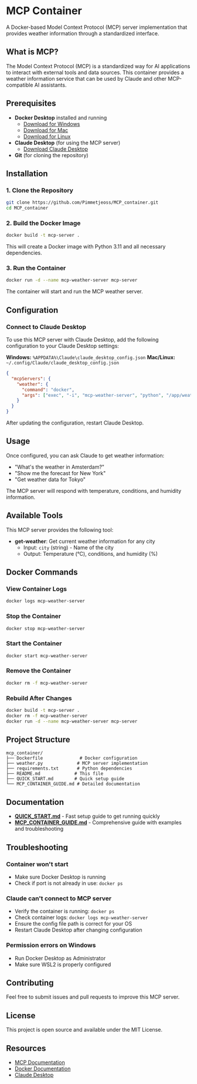 # MCP Container

A Docker-based Model Context Protocol (MCP) server implementation that provides weather information through a standardized interface.

## What is MCP?

The Model Context Protocol (MCP) is a standardized way for AI applications to interact with external tools and data sources. This container provides a weather information service that can be used by Claude and other MCP-compatible AI assistants.

## Prerequisites

- **Docker Desktop** installed and running
  - [Download for Windows](https://docs.docker.com/desktop/install/windows-install/)
  - [Download for Mac](https://docs.docker.com/desktop/install/mac-install/)
  - [Download for Linux](https://docs.docker.com/desktop/install/linux-install/)
- **Claude Desktop** (for using the MCP server)
  - [Download Claude Desktop](https://claude.ai/download)
- **Git** (for cloning the repository)

## Installation

### 1. Clone the Repository

```bash
git clone https://github.com/Pimmetjeoss/MCP_container.git
cd MCP_container
```

### 2. Build the Docker Image

```bash
docker build -t mcp-server .
```

This will create a Docker image with Python 3.11 and all necessary dependencies.

### 3. Run the Container

```bash
docker run -d --name mcp-weather-server mcp-server
```

The container will start and run the MCP weather server.

## Configuration

### Connect to Claude Desktop

To use this MCP server with Claude Desktop, add the following configuration to your Claude Desktop settings:

**Windows:** `%APPDATA%\Claude\claude_desktop_config.json`
**Mac/Linux:** `~/.config/Claude/claude_desktop_config.json`

```json
{
  "mcpServers": {
    "weather": {
      "command": "docker",
      "args": ["exec", "-i", "mcp-weather-server", "python", "/app/weather.py"]
    }
  }
}
```

After updating the configuration, restart Claude Desktop.

## Usage

Once configured, you can ask Claude to get weather information:

- "What's the weather in Amsterdam?"
- "Show me the forecast for New York"
- "Get weather data for Tokyo"

The MCP server will respond with temperature, conditions, and humidity information.

## Available Tools

This MCP server provides the following tool:

- **get-weather**: Get current weather information for any city
  - Input: `city` (string) - Name of the city
  - Output: Temperature (°C), conditions, and humidity (%)

## Docker Commands

### View Container Logs
```bash
docker logs mcp-weather-server
```

### Stop the Container
```bash
docker stop mcp-weather-server
```

### Start the Container
```bash
docker start mcp-weather-server
```

### Remove the Container
```bash
docker rm -f mcp-weather-server
```

### Rebuild After Changes
```bash
docker build -t mcp-server .
docker rm -f mcp-weather-server
docker run -d --name mcp-weather-server mcp-server
```

## Project Structure

```
mcp_container/
├── Dockerfile              # Docker configuration
├── weather.py             # MCP server implementation
├── requirements.txt       # Python dependencies
├── README.md             # This file
├── QUICK_START.md        # Quick setup guide
└── MCP_CONTAINER_GUIDE.md # Detailed documentation
```

## Documentation

- **[QUICK_START.md](QUICK_START.md)** - Fast setup guide to get running quickly
- **[MCP_CONTAINER_GUIDE.md](MCP_CONTAINER_GUIDE.md)** - Comprehensive guide with examples and troubleshooting

## Troubleshooting

### Container won't start
- Make sure Docker Desktop is running
- Check if port is not already in use: `docker ps`

### Claude can't connect to MCP server
- Verify the container is running: `docker ps`
- Check container logs: `docker logs mcp-weather-server`
- Ensure the config file path is correct for your OS
- Restart Claude Desktop after changing configuration

### Permission errors on Windows
- Run Docker Desktop as Administrator
- Make sure WSL2 is properly configured

## Contributing

Feel free to submit issues and pull requests to improve this MCP server.

## License

This project is open source and available under the MIT License.

## Resources

- [MCP Documentation](https://modelcontextprotocol.io/)
- [Docker Documentation](https://docs.docker.com/)
- [Claude Desktop](https://claude.ai/download)
